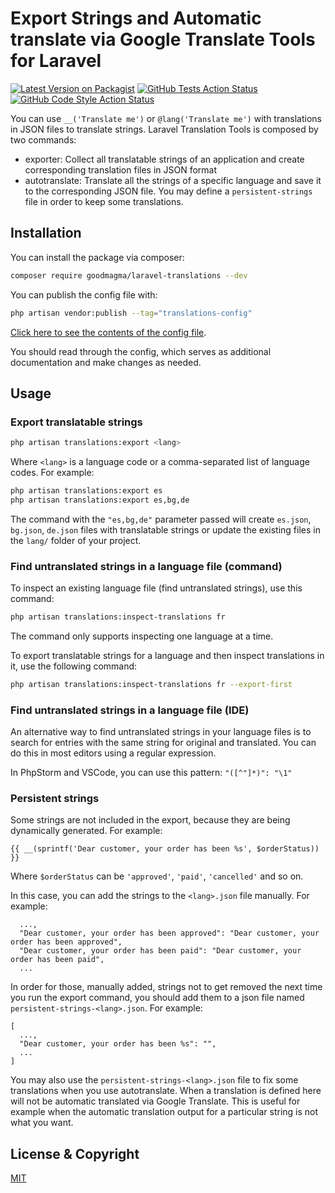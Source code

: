 # Export Strings and Automatic translate via Google Translate Tools for Laravel

[![Latest Version on Packagist](https://img.shields.io/packagist/v/goodmagma/laravel-translations.svg?style=for-the-badge)](https://packagist.org/packages/goodmagma/laravel-translations)
[![GitHub Tests Action Status](https://img.shields.io/github/actions/workflow/status/goodmagma/laravel-translations/run-tests.yml?branch=master&label=tests&style=for-the-badge)](https://github.com/goodmagma/laravel-translations/actions?query=workflow%3Arun-tests+branch%3Amaster)
[![GitHub Code Style Action Status](https://img.shields.io/github/actions/workflow/status/goodmagma/laravel-translations/fix-php-code-style-issues.yml?branch=master&label=code%20style&style=for-the-badge)](https://github.com/goodmagma/laravel-translations/actions?query=workflow%3A"Fix+PHP+code+style+issues"+branch%3Amaster)

You can use `__('Translate me')` or `@lang('Translate me')` with translations in JSON files to translate strings.
Laravel Translation Tools is composed by two commands:

* exporter: Collect all translatable strings of an application and create corresponding translation files in JSON format
* autotranslate: Translate all the strings of a specific language and save it to the corresponding JSON file. You may define a `persistent-strings` file in order to keep some translations.


## Installation

You can install the package via composer:

```bash
composer require goodmagma/laravel-translations --dev
```

You can publish the config file with:

```bash
php artisan vendor:publish --tag="translations-config"
```

[Click here to see the contents of the config file](config/translations.php).

You should read through the config, which serves as additional documentation and make changes as needed.


## Usage

### Export translatable strings

```bash
php artisan translations:export <lang>
```

Where `<lang>` is a language code or a comma-separated list of language codes.
For example:

```bash
php artisan translations:export es
php artisan translations:export es,bg,de
```

The command with the `"es,bg,de"` parameter passed will create `es.json`, `bg.json`, `de.json` files with translatable strings or update the existing files in the `lang/` folder of your project.

### Find untranslated strings in a language file (command)

To inspect an existing language file (find untranslated strings), use this command:

```bash
php artisan translations:inspect-translations fr
```

The command only supports inspecting one language at a time.

To export translatable strings for a language and then inspect translations in it, use the following command:

```bash
php artisan translations:inspect-translations fr --export-first
```

### Find untranslated strings in a language file (IDE)

An alternative way to find untranslated strings in your language files is to search for entries with the same string for original and translated.
You can do this in most editors using a regular expression.

In PhpStorm and VSCode, you can use this pattern: `"([^"]*)": "\1"`

### Persistent strings

Some strings are not included in the export, because they are being dynamically generated. For example:

`{{ __(sprintf('Dear customer, your order has been %s', $orderStatus)) }}`

Where `$orderStatus` can be `'approved'`, `'paid'`, `'cancelled'` and so on.

In this case, you can add the strings to the `<lang>.json` file manually. For example:

```
  ...,
  "Dear customer, your order has been approved": "Dear customer, your order has been approved",
  "Dear customer, your order has been paid": "Dear customer, your order has been paid",
  ...
```

In order for those, manually added, strings not to get removed the next time you run the export command, you should add them to a json file named `persistent-strings-<lang>.json`. For example:

```
[
  ...,
  "Dear customer, your order has been %s": "",
  ...
]
```

You may also use the `persistent-strings-<lang>.json` file to fix some translations when you use autotranslate. When a translation is defined here will not be automatic translated via Google Translate. This is useful for example when the automatic translation output for a particular string is not what you want.

## License & Copyright

[MIT](LICENSE)
